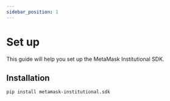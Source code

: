 ```yaml
---
sidebar_position: 1
---
```


# Set up

This guide will help you set up the MetaMask Institutional SDK.

## Installation

```sh
pip install metamask-institutional.sdk
```
